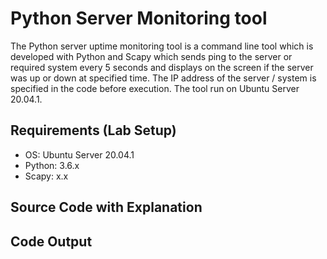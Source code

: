 # Python Server Monitoring tool

The Python server uptime monitoring tool is a command line tool which is developed with Python and Scapy which sends ping to the server or required system every 5 seconds and displays on the screen if the server was up or down at specified time. The IP address of the server / system is specified in the code before execution. The tool run on Ubuntu Server 20.04.1.

## Requirements (Lab Setup)
- OS: Ubuntu Server 20.04.1
- Python: 3.6.x
- Scapy: x.x


## Source Code with Explanation


## Code Output
